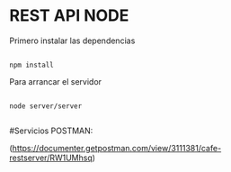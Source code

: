# REST API NODE

Primero instalar las dependencias

```

npm install

```


Para arrancar el servidor 


```

node server/server


```


#Servicios POSTMAN:

(https://documenter.getpostman.com/view/3111381/cafe-restserver/RW1UMhsq)
